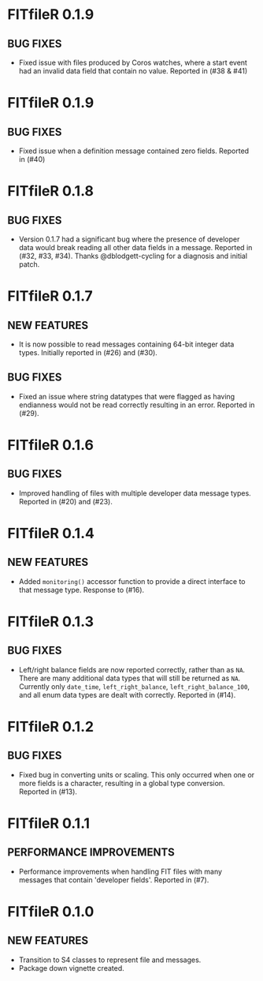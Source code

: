 # FITfileR 0.1.9

## BUG FIXES

* Fixed issue with files produced by Coros watches, where a start event had
an invalid data field that contain no value. Reported in (#38 & #41)

# FITfileR 0.1.9

## BUG FIXES

* Fixed issue when a definition message contained zero fields. Reported in (#40)

# FITfileR 0.1.8

## BUG FIXES

* Version 0.1.7 had a significant bug where the presence of developer data 
would break reading all other data fields in a message.  Reported in 
(#32, #33, #34).  Thanks @dblodgett-cycling for a diagnosis and initial patch.

# FITfileR 0.1.7

## NEW FEATURES

* It is now possible to read messages containing 64-bit integer data types.
Initially reported in (#26) and (#30).

## BUG FIXES

* Fixed an issue where string datatypes that were flagged as having endianness
would not be read correctly resulting in an error.  Reported in (#29).

# FITfileR 0.1.6

## BUG FIXES

* Improved handling of files with multiple developer data message types.
Reported in (#20) and (#23).

# FITfileR 0.1.4

## NEW FEATURES

* Added `monitoring()` accessor function to provide a direct interface to
that message type. Response to (#16).

# FITfileR 0.1.3

## BUG FIXES

* Left/right balance fields are now reported correctly, rather than as `NA`.
There are many additional data types that will still be returned as `NA`.
Currently only `date_time`, `left_right_balance`, `left_right_balance_100`,
and all enum data types are dealt with correctly. Reported in (#14).

# FITfileR 0.1.2

## BUG FIXES

* Fixed bug in converting units or scaling.  This only occurred when one 
or more fields is a character, resulting in a global type conversion.
Reported in (#13).

# FITfileR 0.1.1

## PERFORMANCE IMPROVEMENTS

* Performance improvements when handling FIT files with many messages that
contain 'developer fields'.  Reported in (#7).

# FITfileR 0.1.0

## NEW FEATURES

* Transition to S4 classes to represent file and messages.
* Package down vignette created.